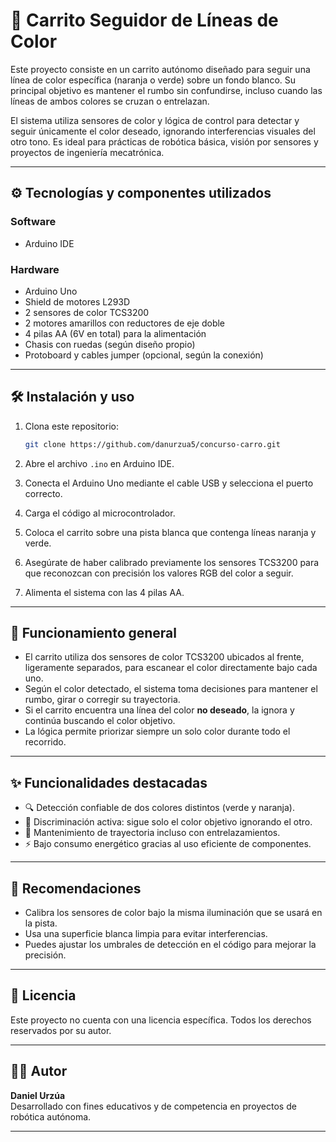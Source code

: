 # 🚗 Carrito Seguidor de Líneas de Color

Este proyecto consiste en un carrito autónomo diseñado para seguir una línea de color específica (naranja o verde) sobre un fondo blanco. Su principal objetivo es mantener el rumbo sin confundirse, incluso cuando las líneas de ambos colores se cruzan o entrelazan.

El sistema utiliza sensores de color y lógica de control para detectar y seguir únicamente el color deseado, ignorando interferencias visuales del otro tono. Es ideal para prácticas de robótica básica, visión por sensores y proyectos de ingeniería mecatrónica.

---

## ⚙️ Tecnologías y componentes utilizados

### Software
- Arduino IDE

### Hardware
- Arduino Uno
- Shield de motores L293D
- 2 sensores de color TCS3200
- 2 motores amarillos con reductores de eje doble
- 4 pilas AA (6V en total) para la alimentación
- Chasis con ruedas (según diseño propio)
- Protoboard y cables jumper (opcional, según la conexión)

---

## 🛠️ Instalación y uso

1. Clona este repositorio:
   ```bash
   git clone https://github.com/danurzua5/concurso-carro.git
   ```

2. Abre el archivo `.ino` en Arduino IDE.

3. Conecta el Arduino Uno mediante el cable USB y selecciona el puerto correcto.

4. Carga el código al microcontrolador.

5. Coloca el carrito sobre una pista blanca que contenga líneas naranja y verde.

6. Asegúrate de haber calibrado previamente los sensores TCS3200 para que reconozcan con precisión los valores RGB del color a seguir.

7. Alimenta el sistema con las 4 pilas AA.

---

## 🎯 Funcionamiento general

- El carrito utiliza dos sensores de color TCS3200 ubicados al frente, ligeramente separados, para escanear el color directamente bajo cada uno.
- Según el color detectado, el sistema toma decisiones para mantener el rumbo, girar o corregir su trayectoria.
- Si el carrito encuentra una línea del color **no deseado**, la ignora y continúa buscando el color objetivo.
- La lógica permite priorizar siempre un solo color durante todo el recorrido.

---

## ✨ Funcionalidades destacadas

- 🔍 Detección confiable de dos colores distintos (verde y naranja).
- 🧠 Discriminación activa: sigue solo el color objetivo ignorando el otro.
- 🔁 Mantenimiento de trayectoria incluso con entrelazamientos.
- ⚡ Bajo consumo energético gracias al uso eficiente de componentes.

---

## 📌 Recomendaciones

- Calibra los sensores de color bajo la misma iluminación que se usará en la pista.
- Usa una superficie blanca limpia para evitar interferencias.
- Puedes ajustar los umbrales de detección en el código para mejorar la precisión.

---

## 📄 Licencia

Este proyecto no cuenta con una licencia específica. Todos los derechos reservados por su autor.

---

## 👨‍💻 Autor

**Daniel Urzúa**  
Desarrollado con fines educativos y de competencia en proyectos de robótica autónoma.

---


